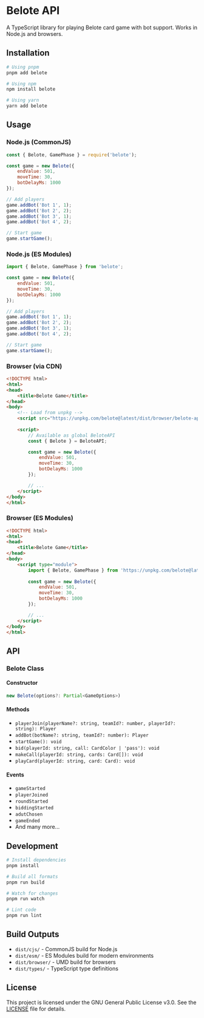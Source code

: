 # Belote API

A TypeScript library for playing Belote card game with bot support. Works in Node.js and browsers.

## Installation

```bash
# Using pnpm
pnpm add belote

# Using npm
npm install belote

# Using yarn
yarn add belote
```

## Usage

### Node.js (CommonJS)
```javascript
const { Belote, GamePhase } = require('belote');

const game = new Belote({
    endValue: 501,
    moveTime: 30,
    botDelayMs: 1000
});

// Add players
game.addBot('Bot 1', 1);
game.addBot('Bot 2', 2);
game.addBot('Bot 3', 1);
game.addBot('Bot 4', 2);

// Start game
game.startGame();
```

### Node.js (ES Modules)
```javascript
import { Belote, GamePhase } from 'belote';

const game = new Belote({
    endValue: 501,
    moveTime: 30,
    botDelayMs: 1000
});

// Add players
game.addBot('Bot 1', 1);
game.addBot('Bot 2', 2);
game.addBot('Bot 3', 1);
game.addBot('Bot 4', 2);

// Start game
game.startGame();
```

### Browser (via CDN)
```html
<!DOCTYPE html>
<html>
<head>
    <title>Belote Game</title>
</head>
<body>
    <!-- Load from unpkg -->
    <script src="https://unpkg.com/belote@latest/dist/browser/belote-api.min.js"></script>
    
    <script>
        // Available as global BeloteAPI
        const { Belote } = BeloteAPI;

        const game = new Belote({
            endValue: 501,
            moveTime: 30,
            botDelayMs: 1000
        });

        // ...
    </script>
</body>
</html>
```

### Browser (ES Modules)
```html
<!DOCTYPE html>
<html>
<head>
    <title>Belote Game</title>
</head>
<body>
    <script type="module">
        import { Belote, GamePhase } from 'https://unpkg.com/belote@latest/dist/browser/belote-api.esm.js';
        
        const game = new Belote({
            endValue: 501,
            moveTime: 30,
            botDelayMs: 1000
        });

		// ...
    </script>
</body>
</html>
```

## API

### Belote Class

#### Constructor
```typescript
new Belote(options?: Partial<GameOptions>)
```

#### Methods
- `playerJoin(playerName?: string, teamId?: number, playerId?: string): Player`
- `addBot(botName?: string, teamId?: number): Player`
- `startGame(): void`
- `bid(playerId: string, call: CardColor | 'pass'): void`
- `makeCall(playerId: string, cards: Card[]): void`
- `playCard(playerId: string, card: Card): void`

#### Events
- `gameStarted`
- `playerJoined`
- `roundStarted`
- `biddingStarted`
- `adutChosen`
- `gameEnded`
- And many more...

## Development

```bash
# Install dependencies
pnpm install

# Build all formats
pnpm run build

# Watch for changes
pnpm run watch

# Lint code
pnpm run lint
```

## Build Outputs

- `dist/cjs/` - CommonJS build for Node.js
- `dist/esm/` - ES Modules build for modern environments
- `dist/browser/` - UMD build for browsers
- `dist/types/` - TypeScript type definitions

## License

This project is licensed under the GNU General Public License v3.0. See the [LICENSE](LICENSE) file for details.